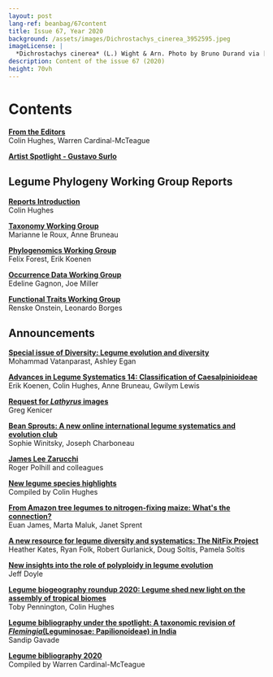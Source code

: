 ```yaml
---
layout: post
lang-ref: beanbag/67content
title: Issue 67, Year 2020
background: /assets/images/Dichrostachys_cinerea_3952595.jpeg
imageLicense: |
  *Dichrostachys cinerea* (L.) Wight & Arn. Photo by Bruno Durand via [iNaturalist](https://www.gbif.org/occurrence/1898844739)
description: Content of the issue 67 (2020)
height: 70vh
---
```


# Contents


**[From the Editors](/beanbag/67/issue-67-from-the-editors/)**  
Colin Hughes, Warren Cardinal-McTeague

**[Artist Spotlight - Gustavo Surlo](/beanbag/67/issue-67-artist-spotlight-gustavo-surlo)**  

## Legume Phylogeny Working Group Reports

**[Reports Introduction](/beanbag/67/issue-67-legume-phylogeny-working-group-reports/)**  
Colin Hughes

**[Taxonomy Working Group](/beanbag/67/issue-67-lpwg-taxonomy-working-group/)**  
Marianne le Roux, Anne Bruneau

**[Phylogenomics Working Group](/beanbag/67/issue-67-lpwg-phylogenomics-working-group/)**  
Felix Forest, Erik Koenen

**[Occurrence Data Working Group](/beanbag/67/issue-67-lpwg-occurrence-data-working-group/)**  
Edeline Gagnon, Joe Miller

**[Functional Traits Working Group](/beanbag/67/issue-67-lpwg-functional-traits-working-group/)**  
Renske Onstein, Leonardo Borges

## Announcements

**[Special issue of Diversity: Legume evolution and diversity](/beanbag/67/issue-67-special-issue-of-diversity-legume-evolution-and-diversity/)**  
Mohammad Vatanparast, Ashley Egan

**[Advances in Legume Systematics 14: Classification of Caesalpinioideae](/beanbag/67/issue-67-advances-in-legume-systematics-14-classification-of-caesalpinioideae/)**  
Erik Koenen, Colin Hughes, Anne Bruneau, Gwilym Lewis

**[Request for *Lathyrus* images](/beanbag/67/issue-67-request-for-lathyrus-images/)**  
Greg Kenicer

**[Bean Sprouts: A new online international legume systematics and evolution club](/beanbag/67/issue-67-bean-sprouts/)**  
Sophie Winitsky, Joseph Charboneau

**[James Lee Zarucchi](/beanbag/67/issue-67-james-lee-zarucchi-phd-fls-1952-2019/)**  
Roger Polhill and colleagues

**[New legume species highlights](/beanbag/67/issue-67-new-legume-species-highlights-2020/)**  
Compiled by Colin Hughes

**[From Amazon tree legumes to nitrogen-fixing maize: What's the connection?](/beanbag/67/issue-67-from-amazon-tree-legumes-to-nitrogen-fixing-maize-whats-the-connection/)**  
Euan James, Marta Maluk, Janet Sprent

**[A new resource for legume diversity and systematics: The NitFix Project](/beanbag/67/issue-67-a-new-resource-for-legume-diversity-and-systematics-the-nit-fix-project/)**  
Heather Kates, Ryan Folk, Robert Gurlanick, Doug Soltis, Pamela Soltis

**[New insights into the role of polyploidy in legume evolution](/beanbag/67/issue-67-new-insights-into-the-role-of-polyploidy-in-legume-evolution/)**  
Jeff Doyle

**[Legume biogeography roundup 2020: Legume shed new light on the assembly of tropical biomes](/beanbag/67/issue-67-legume-biogeography-roundup-2020/)**  
Toby Pennington, Colin Hughes

**[Legume bibliography under the spotlight: A taxonomic revision of *Flemingia*(Leguminosae: Papilionoideae) in India](/beanbag/67/issue-67-legume-bibliography-under-the-spotlight/)**  
Sandip Gavade

**[Legume bibliography 2020](/beanbag/67/issue-67-legume-bibliography-2020/)**  
Compiled by Warren Cardinal-McTeague
